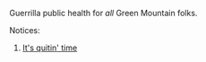 Guerrilla public health for *all* Green Mountain folks. 

Notices:

1.  [It's quitin' time](./quit/)
